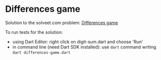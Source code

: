 Differences game
================

Solution to the solveet.com problem: [Differences game](http://www.solveet.com/exercises/Juego-del-disparejo/306)

To run tests for the solution:
- using Dart Editor: right click on digit-sum.dart and choose 'Run'
- in command line (need Dart SDK installed): use `dart` command writing `dart differences-game.dart`
